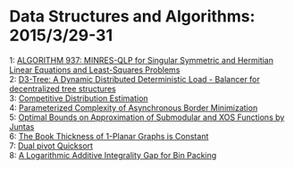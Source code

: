 # Data Structures and Algorithms: 2015/3/29-31  
1: [ALGORITHM 937: MINRES-QLP for Singular Symmetric and Hermitian Linear  Equations and Least-Squares Problems](https://doi.org/10.48550/arXiv.1301.2707)  
2: [D3-Tree: A Dynamic Distributed Deterministic Load - Balancer for  decentralized tree structures](https://doi.org/10.48550/arXiv.1503.07905)  
3: [Competitive Distribution Estimation](https://doi.org/10.48550/arXiv.1503.07940)  
4: [Parameterized Complexity of Asynchronous Border Minimization](https://doi.org/10.48550/arXiv.1503.08078)  
5: [Optimal Bounds on Approximation of Submodular and XOS Functions by  Juntas](https://doi.org/10.48550/arXiv.1307.3301)  
6: [The Book Thickness of 1-Planar Graphs is Constant](https://doi.org/10.48550/arXiv.1503.04990)  
7: [Dual pivot Quicksort](https://doi.org/10.48550/arXiv.1503.08498)  
8: [A Logarithmic Additive Integrality Gap for Bin Packing](https://doi.org/10.48550/arXiv.1503.08796)  
